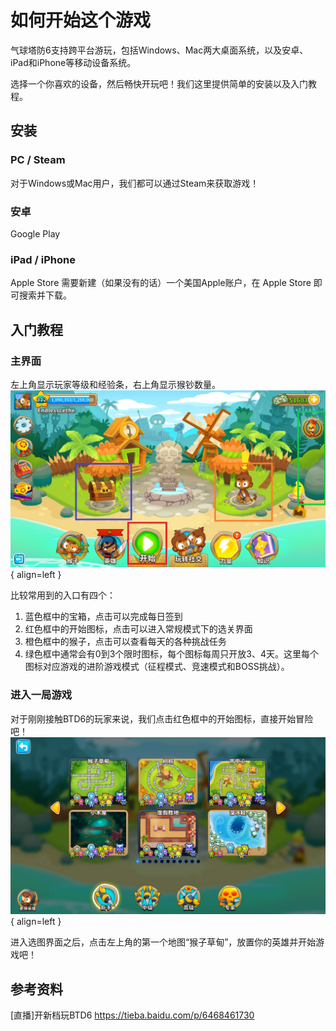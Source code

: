# 如何开始这个游戏
气球塔防6支持跨平台游玩，包括Windows、Mac两大桌面系统，以及安卓、iPad和iPhone等移动设备系统。

选择一个你喜欢的设备，然后畅快开玩吧！我们这里提供简单的安装以及入门教程。

## 安装
### PC / Steam
对于Windows或Mac用户，我们都可以通过Steam来获取游戏！


### 安卓
Google Play

### iPad / iPhone
Apple Store 需要新建（如果没有的话）一个美国Apple账户，在 Apple Store 即可搜索并下载。

## 入门教程
### 主界面
左上角显示玩家等级和经验条，右上角显示猴钞数量。
![主界面](主界面.jpg){ align=left }

比较常用到的入口有四个：
1. 蓝色框中的宝箱，点击可以完成每日签到
2. 红色框中的开始图标，点击可以进入常规模式下的选关界面
3. 橙色框中的猴子，点击可以查看每天的各种挑战任务
4. 绿色框中通常会有0到3个限时图标，每个图标每周只开放3、4天。这里每个图标对应游戏的进阶游戏模式（征程模式、竞速模式和BOSS挑战）。



### 进入一局游戏
对于刚刚接触BTD6的玩家来说，我们点击红色框中的开始图标，直接开始冒险吧！
![开始一局猴子草甸](开始一局猴子草甸.jpg){ align=left }

进入选图界面之后，点击左上角的第一个地图“猴子草甸”，放置你的英雄并开始游戏吧！


## 参考资料
[直播]开新档玩BTD6 https://tieba.baidu.com/p/6468461730
